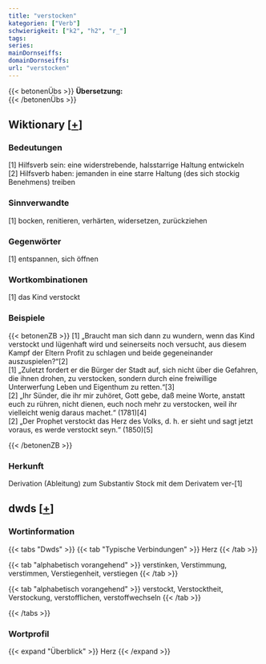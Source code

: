 ```yaml
---
title: "verstocken"
kategorien: ["Verb"]
schwierigkeit: ["k2", "h2", "r_"]
tags:
series:
mainDornseiffs:
domainDornseiffs:
url: "verstocken"
---
```


{{< betonenÜbs >}}
**Übersetzung:**  
{{< /betonenÜbs >}}

## Wiktionary [[+](https://de.wiktionary.org/wiki/verstocken)]

### Bedeutungen
[1] Hilfsverb sein: eine widerstrebende, halsstarrige Haltung entwickeln  
[2] Hilfsverb haben: jemanden in eine starre Haltung (des sich stockig Benehmens) treiben  

### Sinnverwandte
[1] bocken, renitieren, verhärten, widersetzen, zurückziehen  

### Gegenwörter
[1] entspannen, sich öffnen  

### Wortkombinationen
[1] das Kind verstockt  

### Beispiele
{{< betonenZB >}}
[1] „Braucht man sich dann zu wundern, wenn das Kind verstockt und lügenhaft wird und seinerseits noch versucht, aus diesem Kampf der Eltern Profit zu schlagen und beide gegeneinander auszuspielen?“[2]  
[1] „Zuletzt fordert er die Bürger der Stadt auf, sich nicht über die Gefahren, die ihnen drohen, zu verstocken, sondern durch eine freiwillige Unterwerfung Leben und Eigenthum zu retten.“[3]  
[2] „Ihr Sünder, die ihr mir zuhöret, Gott gebe, daß meine Worte, anstatt euch zu rühren, nicht dienen, euch noch mehr zu verstocken, weil ihr vielleicht wenig daraus machet.“ (1781)[4]  
[2] „Der Prophet verstockt das Herz des Volks, d. h. er sieht und sagt jetzt voraus, es werde verstockt seyn.“ (1850)[5]  

{{< /betonenZB >}}
### Herkunft
Derivation (Ableitung) zum Substantiv Stock mit dem Derivatem ver-[1]  



## dwds [[+](https://www.dwds.de/wb/verstocken)]

### Wortinformation
{{< tabs "Dwds" >}}
{{< tab "Typische Verbindungen" >}}
Herz
{{< /tab >}}

{{< tab "alphabetisch vorangehend" >}}
verstinken, Verstimmung, verstimmen, Verstiegenheit, verstiegen
{{< /tab >}}

{{< tab "alphabetisch vorangehend" >}}
verstockt, Verstocktheit, Verstockung, verstofflichen, verstoffwechseln
{{< /tab >}}

{{< /tabs >}}

### Wortprofil
{{< expand "Überblick" >}} Herz {{< /expand >}}

